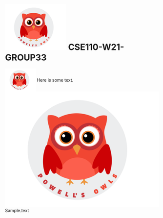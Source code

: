 # <img src="/admin/images/group33_logo.png" alt="owl" width="200"/>  CSE110-W21-GROUP33 

<div>
    <img src="/admin/images/group33_logo.png" style="vertical-align: middle;" width="100px"/>
    <span style="vertical-align: middle;">Here is some text.</span>
</div>

<a href="/" style="display: block; vertical-align: middle;">
    <img src="/admin/images/group33_logo.png" style="vertical-align: middle;"/>
    <span style="vertical-align: middle;">Sample text</span>
</a>


